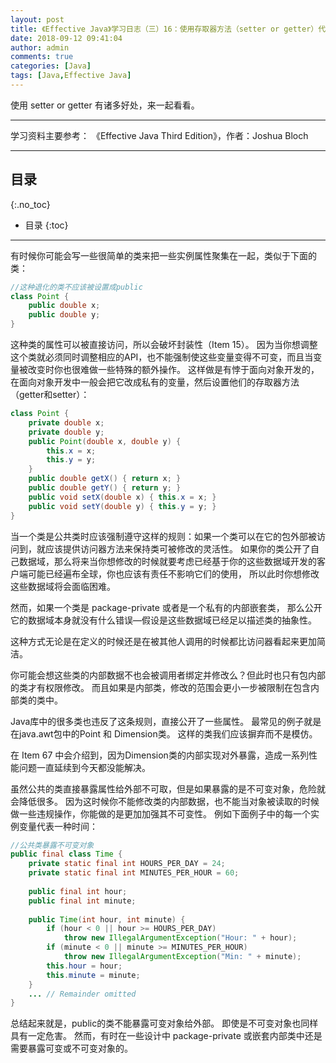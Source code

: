 ```yaml
---
layout: post
title: 《Effective Java》学习日志（三）16：使用存取器方法（setter or getter）代替public属性
date: 2018-09-12 09:41:04
author: admin
comments: true
categories: [Java]
tags: [Java,Effective Java]
---
```


使用 setter or getter 有诸多好处，来一起看看。

<!-- more -->

---

学习资料主要参考： 《Effective Java Third Edition》，作者：Joshua Bloch

---

## 目录
{:.no_toc}

* 目录
{:toc}

---

有时候你可能会写一些很简单的类来把一些实例属性聚集在一起，类似于下面的类：

```java
//这种退化的类不应该被设置成public
class Point {
	public double x;
	public double y;
}
```

这种类的属性可以被直接访问，所以会破坏封装性（Item 15）。
因为当你想调整这个类就必须同时调整相应的API，也不能强制使这些变量变得不可变，而且当变量被改变时你也很难做一些特殊的额外操作。
这样做是有悖于面向对象开发的，在面向对象开发中一般会把它改成私有的变量，然后设置他们的存取器方法（getter和setter）：

```java
class Point {
	private double x;
	private double y;
	public Point(double x, double y) {
		this.x = x;
		this.y = y;
	}
	public double getX() { return x; }
	public double getY() { return y; }
	public void setX(double x) { this.x = x; }
	public void setY(double y) { this.y = y; }
}
```

当一个类是公共类时应该强制遵守这样的规则：如果一个类可以在它的包外部被访问到，就应该提供访问器方法来保持类可被修改的灵活性。
如果你的类公开了自己数据域，那么将来当你想修改的时候就要考虑已经基于你的这些数据域开发的客户端可能已经遍布全球，你也应该有责任不影响它们的使用，
所以此时你想修改这些数据域将会面临困难。

然而，如果一个类是 package-private 或者是一个私有的内部嵌套类，
那么公开它的数据域本身就没有什么错误—假设是这些数据域已经足以描述类的抽象性。

这种方式无论是在定义的时候还是在被其他人调用的时候都比访问器看起来更加简洁。

你可能会想这些类的内部数据不也会被调用者绑定并修改么？但此时也只有包内部的类才有权限修改。
而且如果是内部类，修改的范围会更小一步被限制在包含内部类的类中。

Java库中的很多类也违反了这条规则，直接公开了一些属性。
最常见的例子就是在java.awt包中的Point 和 Dimension类。
这样的类我们应该摒弃而不是模仿。

在 Item 67 中会介绍到，因为Dimension类的内部实现对外暴露，造成一系列性能问题一直延续到今天都没能解决。

虽然公共的类直接暴露属性给外部不可取，但是如果暴露的是不可变对象，危险就会降低很多。
因为这时候你不能修改类的内部数据，也不能当对象被读取的时候做一些违规操作，你能做的是更加加强其不可变性。
例如下面例子中的每一个实例变量代表一种时间：

```java
//公共类暴露不可变对象
public final class Time {
	private static final int HOURS_PER_DAY = 24;
	private static final int MINUTES_PER_HOUR = 60;
    
	public final int hour;
	public final int minute;
    
	public Time(int hour, int minute) {
		if (hour < 0 || hour >= HOURS_PER_DAY)
			throw new IllegalArgumentException("Hour: " + hour);
		if (minute < 0 || minute >= MINUTES_PER_HOUR)
			throw new IllegalArgumentException("Min: " + minute);
		this.hour = hour;
		this.minute = minute;
	}
	... // Remainder omitted
}
```

总结起来就是，public的类不能暴露可变对象给外部。
即使是不可变对象也同样具有一定危害。
然而，有时在一些设计中 package-private 或嵌套内部类中还是需要暴露可变或不可变对象的。

